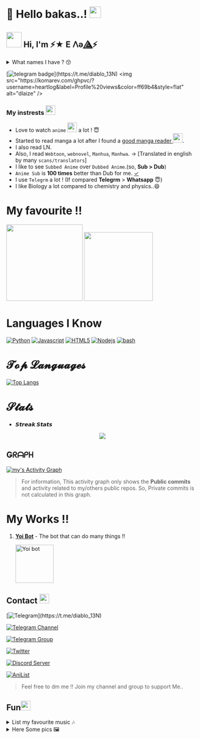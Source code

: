 

# :wave: Hello bakas..! <img src="https://telegra.ph/file/a0e0a02352d078934dd00.jpg" width="30px">

<h2 align="left"><img src="https://i.pinimg.com/originals/1c/79/ac/1c79ac50b06bb42a24058bf13c162a3e.gif" width="40px"> Hi, I'm ⚡★ ‌E​ 𐌡ǝ​ ⟁⃤⚡</h2>

<details>
<summary>What names I have ? 😚</summary>

* E​ 𐌡ǝ
* Heartlog
* @diablo_13N
</details>


[![telegram badge](https://img.shields.io/badge/Telegram-Maday(@diablo_13N)-00adb5?style=flat&logo=telegram)](https://t.me/diablo_13N)  
<img src="https://komarev.com/ghpvc/?username=heartlog&label=Profile%20views&color=ff69b4&style=flat" alt="dlaize" />

### My instrests <img src="https://c.tenor.com/nWr4wY4tZMUAAAAi/cute-bunny-girl-heart.gif" width="25px">

- Love to watch `anime` <img src="https://64.media.tumblr.com/e1e34fb5b9c17f95db3e54f936f2dede/tumblr_nwuic57GRg1udvy5wo1_500.gif" width="25px"> a lot ! 😇
- Started to read manga a lot after I found a [good manga reader ](https://tachiyomi.org/)<img src="https://styles.redditmedia.com/t5_9djzx/styles/communityIcon_gvrl5wi7k0t41.png?width=256&s=5da8d97aa21c5f39768b1a166ccbee9a579033a6" width="25px">.
- I also read LN.
- Also, I read `Webtoon`, `webnovel`, `Manhua`, `Manhwa`. → [Translated in english by many `scans/translators`]
- I like to see `Subbed Anime` over `Dubbed Anime`.(so, **Sub > Dub**)
- `Anime Sub` is **100 times** better than Dub for me. [✓](https://reelrundown.com/animation/Subbed-vs-Dubbed-Which-is-the-Best-Way-to-Watch-Anime)
- I use `Telegrm` a lot ! (If compared **Telegrm** > **Whatsapp** 😇)
- I like Biology a lot compared to chemistry and physics..😄


# My favourite !!
<img src="https://64.media.tumblr.com/3daf201e59facfd2823f6687c9d21b27/tumblr_mgh0emj9ch1rvhytso1_500.gif" width="200px">  <img src="https://c.tenor.com/9dOzFGFZxnoAAAAC/bite-anime.gif" width="180px">


# Languages I Know
[![Python](https://img.shields.io/badge/Python-Python%203.9.7-fff000?style=for-the-badge&logo=Python&logoColor=violet)]()
[![Javascript](https://img.shields.io/badge/Javascript-Beginner-fff000?style=for-the-badge&logo=javascript&logoColor=fff334)]()
[![HTML5](https://img.shields.io/badge/HTML5-website-f56500?style=for-the-badge&logo=html5&logoColor=f56500)]()
[![Nodejs](https://img.shields.io/badge/Node.js-moderate-82d61c?style=for-the-badge&logo=node.js&logoColor=82d61c)]()
[![bash](https://img.shields.io/badge/bash-moderate-4EAA25?style=for-the-badge&logo=gnubash&logoColor=4EAA25)]()


# 𝓣𝓸𝓹 𝓛𝓪𝓷𝓰𝓾𝓪𝓰𝓮𝓼

[![Top Langs](https://github-readme-stats.vercel.app/api/top-langs/?username=heartlog&layout=compact)](https://github.com/anuraghazra/github-readme-stats)

# 𝓢𝓽𝓪𝓽𝓼
* **𝙎𝙩𝙧𝙚𝙖𝙠 𝙎𝙩𝙖𝙩𝙨**
<p align="center">
  <a href="https://github.com/heartlog">
    <img src="https://github-readme-stats.vercel.app/api?username=heartlog&show_icons=true&theme=merko"/>
  </a>
</p>


## **Ǥᖇᗩᑭᕼ**
<p align="centre">
<a href="https://github.com/heartlog">
<img alt="my's Activity Graph" src="https://activity-graph.herokuapp.com/graph?username=heartlog&bg_color=1F222E&color=F8D866&line=F85D7F&point=FFFFFF&hide_border=true" /></a>
</p>

> For information, This activity graph only shows the **Public commits** and activity related to my/others public repos. So, Private commits is not calculated in this graph.

# My Works !!
1) [**Yoi Bot**](https://t.me/streamtapeul_bot) - The bot that can do many things !!
   <p align="centre"><a href="https://t.me/streamtapeul_bot"><img alt="Yoi bot" src="https://telegra.ph/file/1ca55de37da4892934e4f.jpg" width="100px"></a></p>


## **Contact** <img src="https://telegra.ph/file/3057a91776e2afa64600d.jpg" width="25px">

[![Telegram](https://img.shields.io/badge/Telegram-Maday(@diablo_13N)-f15dff?style=for-the-badge&logo=telegram)](https://t.me/diablo_13N)

[![Telegram Channel](https://img.shields.io/badge/Telegram%20Channel-OY%20BAKA%20!-c6eff3?style=for-the-badge&logo=Telegram)](https://t.me/baka_no_onii)

[![Telegram Group](https://img.shields.io/badge/Telegram%20Support%20Group-Anime%20Chat%20X-00adb5?style=for-the-badge&logo=Telegram)](https://t.me/anim_chatx)

[![Twitter](https://img.shields.io/badge/Twitter-anime_element-%23282a36?style=for-the-badge&logo=Twitter)](https://www.twitter.com/anime_element)

[![Discord Server](https://img.shields.io/badge/Discord-Discord%20Server(currently%20in%20maintanance)-6000d0?style=for-the-badge&logo=Discord)]()

[![AniList](https://img.shields.io/badge/AniList-diablo13n-00a2ff?style=for-the-badge&logo=anilist)](https://anilist.co/user/diablo13N/)
> Feel free to dm me !! Join my channel and group to support Me..

## Fun<img src="https://telegra.ph/file/09eeb99dbc9e9d94f08d6.gif" width="25px">
<details>
<summary>List my favourite music 🎶</summary>
  
<!-- favorites_anime starts -->
* [Marin Hoxha   Britt Lari - By Your Side (Lyrics)](https://t.me/streamtapeul_bot?start=agadrgwaanbpies-82)
* [summertime (Song by cinnamons and evening cinema](https://t.me/streamtapeul_bot?start=agaduhiaalmtwek-67)
* [faith marie - toxic thoughts (lyric video)](https://t.me/streamtapeul_bot?start=agadqhaaao-34ek-83)
* [Nico Collins - Alone](https://t.me/streamtapeul_bot?start=agad7riaaghv2uk-84)
* [Gryffin & Jason Ross After You ft.Calle Lehmann](https://t.me/streamtapeul_bot?start=agadehyaalyt-es-85)
* [Escape Room Tournament of Champions Brian Tyler & Kill the Noise](https://t.me/streamtapeul_bot?start=agadzxuaatav0us-86)
<!-- favorites_anime ends -->
</details>
<details>
<summary>Here Some pics 🖼️</summary>
<!-- pics starts -->

* Never stop gif..
<img src="https://i.giphy.com/media/xT9IgzoKnwFNmISR8I/giphy.webp" width="200px">


* Each time new ai gen image..
<img src="https://telegra.ph/file/a6ddd1e554528d1c0dbd7.jpg" width="200px">
  
<!-- pics ends -->
</details>
